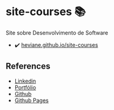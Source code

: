 # site-courses 📚

Site sobre Desenvolvimento de Software

- ✔️ [heviane.github.io/site-courses](https://heviane.github.io/site-courses)

## References

- [Linkedin](https://www.linkedin.com/in/heviane-bastos)
- [Portfólio](https://heviane.github.io/heviane)
- [Github](https://github.com/heviane)
- [Github Pages](https://heviane.github.io)
